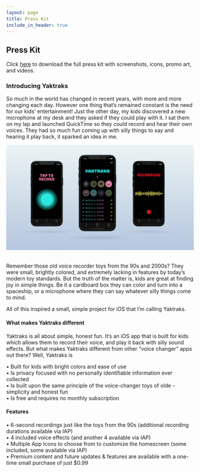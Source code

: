 ```yaml
---
layout: page
title: Press Kit
include_in_header: true
---
```


## Press Kit
Click [here](https://www.icloud.com/iclouddrive/0wktB-cpA0aatMKrd-Vbexs4w#Press_Kit_Yaktraks) to download the full press kit with screenshots, icons, promo art, and videos.

### Introducing Yaktraks
So much in the world has changed in recent years, with more and more changing each day. However one thing that’s remained constant is the need for our kids’ entertainment! Just the other day, my kids discovered a new microphone at my desk and they asked if they could play with it. I sat them on my lap and launched QuickTime so they could record and hear their own voices. They had so much fun coming up with silly things to say and hearing it play back, it sparked an idea in me.

[![promo](/assets/promo2.png "promo")]()<br><br>

Remember those old voice recorder toys from the 90s and 2000s? They were small, brightly colored, and extremely lacking in features by today’s modern toy standards. But the truth of the matter is, kids are great at finding joy in simple things. Be it a cardboard box they can color and turn into a spaceship, or a microphone where they can say whatever silly things come to mind.

All of this inspired a small, simple project for iOS that I’m calling Yaktraks. 


#### What makes Yaktraks different
Yaktraks is all about simple, honest fun. It’s an iOS app that is built for kids which allows them to record their voice, and play it back with silly sound effects. But what makes Yaktraks different from other “voice changer” apps out there? Well, Yaktraks is

• Built for kids with bright colors and ease of use  
• Is privacy focused with no personally identifiable information ever collected  
• Is built upon the same principle of the voice-changer toys of olde - simplicity and honest fun  
• Is free and requires no monthly subscription  

#### Features

• 6-second recordings just like the toys from the 90s (additional recording durations available via IAP)  
• 4 included voice effects (and another 4 available via IAP)  
• Multiple App Icons to choose from to customize the homescreen (some included, some available via IAP)  
• Premium content and future updates & features are available with a one-time small purchase of just $0.99  
